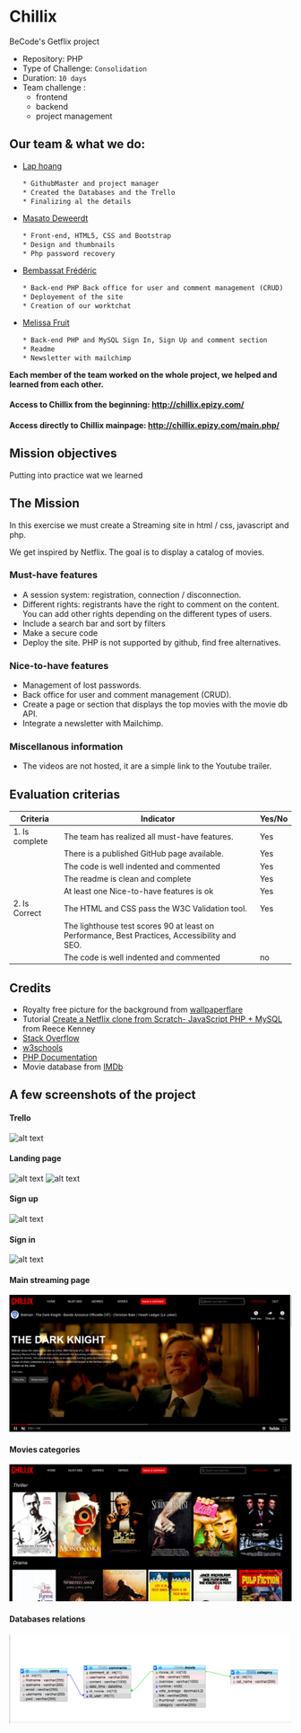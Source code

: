 # Chillix
BeCode's Getflix project

- Repository: PHP
- Type of Challenge:  `Consolidation`
- Duration: `10 days`
- Team challenge : 
  - frontend
  - backend
  - project management
  
## Our team & what we do:

* [Lap hoang](https://github.com/lap-hoang24) 

      * GithubMaster and project manager
      * Created the Databases and the Trello 
      * Finalizing al the details
      
* [Masato Deweerdt](https://github.com/masatoDeweerdt) 

      * Front-end, HTML5, CSS and Bootstrap
      * Design and thumbnails
      * Php password recovery
          
* [Bembassat Frédéric](https://github.com/Fbembassat)

      * Back-end PHP Back office for user and comment management (CRUD)
      * Deployement of the site
      * Creation of our worktchat
      
* [Melissa Fruit](https://github.com/Melissa-Fruit)

      * Back-end PHP and MySQL Sign In, Sign Up and comment section
      * Readme
      * Newsletter with mailchimp
     
**Each member of the team worked on the whole project, we helped and learned from each other.** 
  
#### Access to Chillix from the beginning: http://chillix.epizy.com/

#### Access directly to Chillix mainpage: http://chillix.epizy.com/main.php/


## Mission objectives 

Putting into practice wat we learned 

## The Mission

In this exercise we must create a Streaming site in html / css, javascript and php.

We get inspired by Netflix.
The goal is to display a catalog of movies. 

### Must-have features

- A session system: registration, connection / disconnection.
- Different rights: registrants have the right to comment on the content. You can add other rights depending on the different types of users.
- Include a search bar and sort by filters
- Make a secure code
- Deploy the site. PHP is not supported by github, find free alternatives.

### Nice-to-have features

- Management of lost passwords.
- Back office for user and comment management (CRUD).
- Create a page or section that displays the top movies with the movie db API.
- Integrate a newsletter with Mailchimp.

### Miscellanous information

- The videos are not hosted, it are a simple link to the Youtube trailer.


## Evaluation criterias

| Criteria       | Indicator                                                    | Yes/No |
| -------------- | ------------------------------------------------------------ | ------ |
| 1. Is complete | The team has realized all must-have features.                |  Yes   |
|                | There is a published GitHub page available.                  |  Yes   |
|                | The code is well indented and commented                      |  Yes   |
|                | The readme is clean and complete                             |  Yes   |
|                | At least one Nice-to-have features is ok                     |  Yes   |
| 2. Is Correct  | The HTML and CSS pass the W3C Validation tool.               |  Yes   |
|                | The lighthouse test scores 90 at least on Performance, Best Practices, Accessibility and SEO. |        |
|                | The code is well indented and commented                      |  no    |

## Credits

- Royalty free picture for the background from [wallpaperflare](https://www.wallpaperflare.com/)
- Tutorial [Create a Netflix clone from Scratch- JavaScript PHP + MySQL](https://www.udemy.com/course/netflix-clone/) from Reece Kenney
- [Stack Overflow](https://stackoverflow.com/)
- [w3schools](https://www.w3schools.com/)
- [PHP Documentation](https://www.php.net/docs.php)
- Movie database from [IMDb](https://www.imdb.com/interfaces/)

## A few screenshots of the project

#### Trello
![alt text](https://cdn.discordapp.com/attachments/746282623696896130/753683968632815706/Capture_decran_2020-09-10_a_15.28.22.png "Trello")
#### Landing page
![alt text](https://cdn.discordapp.com/attachments/746282623696896130/753683973972033646/Capture_decran_2020-09-10_a_14.53.46.png "Landing page")
![alt text](https://cdn.discordapp.com/attachments/746282623696896130/753692419521904660/68747470733a2f2f63646e2e646973636f72646170702e636f6d2f6174746163686d656e74732f3734363238323632333639.png "Footer")
#### Sign up
![alt text](https://cdn.discordapp.com/attachments/746282623696896130/753683952618962964/Capture_decran_2020-09-10_a_17.02.33.png "Sign Up")
#### Sign in
![alt text](https://cdn.discordapp.com/attachments/746282623696896130/753683968204865666/Capture_decran_2020-09-10_a_16.49.56.png "Sign in")

#### Main streaming page
![mainpage](assets/images/mainpage.png)
#### Movies categories
![category page ](assets/images/category.png)
#### Databases relations
![relations of database tables](assets/images/relational-database.png)
